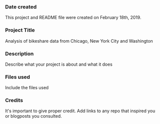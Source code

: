 ### Date created
This project and README file were created on February 18th, 2019.

### Project Title
Analysis of bikeshare data from Chicago, New York City and Washington

### Description
Describe what your project is about and what it does

### Files used
Include the files used

### Credits
It's important to give proper credit. Add links to any repo that inspired you or blogposts you consulted.
